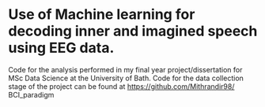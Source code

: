 # Use of Machine learning for decoding inner and imagined speech using EEG data.
Code for the analysis performed in my final year project/dissertation for MSc Data Science at the University of Bath. Code for the data collection stage of the project can be found at https://github.com/Mithrandir98/
BCI_paradigm
